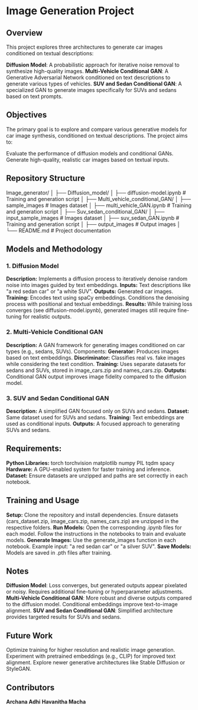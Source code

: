 # Image Generation Project

## Overview
This project explores three architectures to generate car images conditioned on textual descriptions:

**Diffusion Model**: A probabilistic approach for iterative noise removal to synthesize high-quality images.
**Multi-Vehicle Conditional GAN**: A Generative Adversarial Network conditioned on text descriptions to generate various types of vehicles.
**SUV and Sedan Conditional GAN**: A specialized GAN to generate images specifically for SUVs and sedans based on text prompts.

## Objectives
The primary goal is to explore and compare various generative models for car image synthesis, conditioned on textual descriptions. The project aims to:

Evaluate the performance of diffusion models and conditional GANs.
Generate high-quality, realistic car images based on textual inputs.

## Repository Structure

Image_generator/
│
├── Diffusion_model/
│   ├── diffusion-model.ipynb     # Training and generation script
│
├── Multi_vehicle_conditional_GAN/
│   ├── sample_images             # Images dataset
│   ├── multi_vehicle_GAN.ipynb   # Training and generation script
│
├── Suv_sedan_conditional_GAN/
│   ├── input_sample_images       # Images dataset
│   ├── suv_sedan_GAN.ipynb       # Training and generation script
│   ├── output_images             # Output images
│
└── README.md                     # Project documentation


## Models and Methodology
### 1. **Diffusion Model**
**Description:** Implements a diffusion process to iteratively denoise random noise into images guided by text embeddings.
**Inputs:** Text descriptions like "a red sedan car" or "a white SUV".
**Outputs:** Generated car images.
**Training:**
Encodes text using spaCy embeddings.
Conditions the denoising process with positional and textual embeddings.
**Results:** While training loss converges (see diffusion-model.ipynb), generated images still require fine-tuning for realistic outputs.
### 2. **Multi-Vehicle Conditional GAN**
**Description:** A GAN framework for generating images conditioned on car types (e.g., sedans, SUVs).
Components:
**Generator:** Produces images based on text embeddings.
**Discriminator:** Classifies real vs. fake images while considering the text condition.
**Training:**
Uses separate datasets for sedans and SUVs, stored in image_cars.zip and names_cars.zip.
**Outputs:** Conditional GAN output improves image fidelity compared to the diffusion model.
### 3. **SUV and Sedan Conditional GAN**
**Description:** A simplified GAN focused only on SUVs and sedans.
**Dataset:** Same dataset used for SUVs and sedans.
**Training:**
Text embeddings are used as conditional inputs.
**Outputs:** A focused approach to generating SUVs and sedans.

## Requirements:
**Python Libraries:**
torch
torchvision
matplotlib
numpy
PIL
tqdm
spacy
**Hardware:**
A GPU-enabled system for faster training and inference.
**Dataset:**
Ensure datasets are unzipped and paths are set correctly in each notebook.

## Training and Usage
**Setup:**
Clone the repository and install dependencies.
Ensure datasets (cars_dataset.zip, image_cars.zip, names_cars.zip) are unzipped in the respective folders.
**Run Models:**
Open the corresponding .ipynb files for each model.
Follow the instructions in the notebooks to train and evaluate models.
**Generate Images:**
Use the generate_images function in each notebook.
Example input: "a red sedan car" or "a silver SUV".
**Save Models:**
Models are saved in .pth files after training.

## Notes
**Diffusion Model**: 
Loss converges, but generated outputs appear pixelated or noisy.
Requires additional fine-tuning or hyperparameter adjustments.
**Multi-Vehicle Conditional GAN**: 
More robust and diverse outputs compared to the diffusion model.
Conditional embeddings improve text-to-image alignment.
**SUV and Sedan Conditional GAN**: 
Simplified architecture provides targeted results for SUVs and sedans.

## Future Work
Optimize training for higher resolution and realistic image generation.
Experiment with pretrained embeddings (e.g., CLIP) for improved text alignment.
Explore newer generative architectures like Stable Diffusion or StyleGAN.

## Contributors
**Archana Adhi**
**Havanitha Macha**